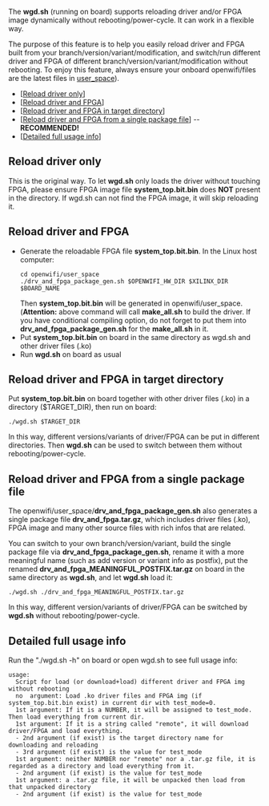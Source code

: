 The **wgd.sh** (running on board) supports reloading driver and/or FPGA image dynamically without rebooting/power-cycle. It can work in a 
flexible way. 

The purpose of this feature is to help you easily reload driver and FPGA built from your branch/version/variant/modification, and switch/run different driver and FPGA of different branch/version/variant/modification without rebooting. To enjoy this feature, always ensure your onboard openwifi/files are the latest files in [user_space](../../user_space)).

- [[Reload driver only](#Reload-driver-only)]
- [[Reload driver and FPGA](#Reload-driver-and-FPGA)]
- [[Reload driver and FPGA in target directory](#Reload-driver-and-FPGA-in-target-directory)]
- [[Reload driver and FPGA from a single package file](#Reload-driver-and-FPGA-from-a-single-package-file)] -- **RECOMMENDED!**
- [[Detailed full usage info](#Detailed-full-usage-info)]

## Reload driver only
This is the original way. To let **wgd.sh** only loads the driver without touching FPGA, please ensure FPGA image file **system_top.bit.bin** does **NOT** 
present in the directory. If wgd.sh can not find the FPGA image, it will skip reloading it.

## Reload driver and FPGA
- Generate the reloadable FPGA file **system_top.bit.bin**. In the Linux host computer:
  ```
  cd openwifi/user_space
  ./drv_and_fpga_package_gen.sh $OPENWIFI_HW_DIR $XILINX_DIR $BOARD_NAME
  ```
  Then **system_top.bit.bin** will be generated in openwifi/user_space.
  (**Attention:** above command will call **make_all.sh** to build the driver. If you have conditional compiling option, do not forget to put them into **drv_and_fpga_package_gen.sh** for the **make_all.sh** in it.
- Put **system_top.bit.bin** on board in the same directory as wgd.sh and other driver files (.ko)
- Run **wgd.sh** on board as usual

## Reload driver and FPGA in target directory
Put **system_top.bit.bin** on board together with other driver files (.ko) in a directory ($TARGET_DIR), then run on board:
```
./wgd.sh $TARGET_DIR
```
In this way, different versions/variants of driver/FPGA can be put in different directories. Then **wgd.sh** can be used to switch 
between them without rebooting/power-cycle.

## Reload driver and FPGA from a single package file
The openwifi/user_space/**drv_and_fpga_package_gen.sh** also generates a single package file **drv_and_fpga.tar.gz**, which includes driver files (.ko), 
FPGA image and many other source files with rich infos that are related.

You can switch to your own branch/version/variant, build the single package file via **drv_and_fpga_package_gen.sh**, rename it with a more meaningful name (such as add version or variant info as postfix), put the renamed **drv_and_fpga_MEANINGFUL_POSTFIX.tar.gz** on board in the same directory as **wgd.sh**, and let **wgd.sh** load it:
```
./wgd.sh ./drv_and_fpga_MEANINGFUL_POSTFIX.tar.gz
```
In this way, different version/variants of driver/FPGA can be switched by **wgd.sh** without rebooting/power-cycle.

## Detailed full usage info
Run the "./wgd.sh -h" on board or open wgd.sh to see full usage info:
```
usage:
  Script for load (or download+load) different driver and FPGA img without rebooting
  no  argument: Load .ko driver files and FPGA img (if system_top.bit.bin exist) in current dir with test_mode=0.
  1st argument: If it is a NUMBER, it will be assigned to test_mode. Then load everything from current dir.
  1st argument: If it is a string called "remote", it will download driver/FPGA and load everything.
  - 2nd argument (if exist) is the target directory name for downloading and reloading
  - 3rd argument (if exist) is the value for test_mode
  1st argument: neither NUMBER nor "remote" nor a .tar.gz file, it is regarded as a directory and load everything from it.
  - 2nd argument (if exist) is the value for test_mode
  1st argument: a .tar.gz file, it will be unpacked then load from that unpacked directory
  - 2nd argument (if exist) is the value for test_mode
```
